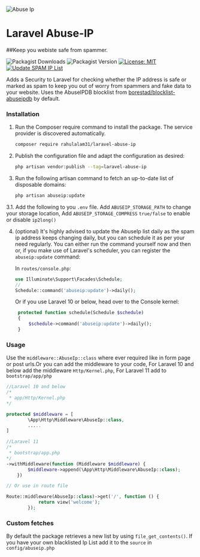 ![Abuse Ip](https://github.com/user-attachments/assets/ff47c6b4-297f-4984-ae5d-1829b61bd4c6)


# Laravel Abuse-IP

##Keep you webiste safe from spammer.

![Packagist Downloads](https://img.shields.io/packagist/dt/rahulalam31/Laravel-Abuse-IP) ![Packagist Version](https://img.shields.io/packagist/v/rahulalam31/Laravel-Abuse-IP) [![License: MIT](https://img.shields.io/badge/License-MPL%202.0-brightgreen.svg)](https://opensource.org/license/mit) [![Update SPAM IP List](https://github.com/rahulalam31/Laravel-Abuse-IP/actions/workflows/update_spamiplist.yml/badge.svg)](https://github.com/rahulalam31/Laravel-Abuse-IP/actions/workflows/update_spamiplist.yml)


Adds a Security to Laravel for checking whether the IP address is safe or marked as spam to keep you out of worry from spammers and fake data to your website. 
Uses the AbuseIPDB blocklist from [borestad/blocklist-abuseipdb](https://github.com/borestad/blocklist-abuseipdb) by default.

### Installation

1. Run the Composer require command to install the package. The service provider is discovered automatically.

    ```bash
    composer require rahulalam31/laravel-abuse-ip 
    ```

2. Publish the configuration file and adapt the configuration as desired:

    ```bash
    php artisan vendor:publish --tag=laravel-abuse-ip
    ```

3. Run the following artisan command to fetch an up-to-date list of disposable domains:
    
    ```bash
    php artisan abuseip:update
    ```

3.1. Add the following to you ```.env``` file.
     Add ```ABUSEIP_STORAGE_PATH``` to change your storage location, 
     Add ```ABUSEIP_STORAGE_COMPRESS``` ```true/false``` to enable or disable ```ip2long()```


4. (optional) It's highly advised to update the AbuseIp list daily as the spam ip address keeps changing daily, but you can schedule it as per your need regularly. You can either run the command yourself now and then or, if you make use of Laravel's scheduler, you can register the `abuseip:update` command: 

   In `routes/console.php`:
    ```php
    use Illuminate\Support\Facades\Schedule;
    // 
    Schedule::command('abuseip:update')->daily();
    ```

    Or if you use Laravel 10 or below, head over to the Console kernel:
   ```php
    protected function schedule(Schedule $schedule)
    {
        $schedule->command('abuseip:update')->daily();
    }
    ```
### Usage

Use the `middleware::AbuseIp::class` where ever required like in form page or post urls.Or you  can add the middleware to your code, For Laravel 10 and below add the middleware `Http/Kernel.php`, For Laravel 11 add to `bootstrap/app/php`

```php
//Laravel 10 and below
/*
 * app/Http/Kernel.php
*/

protected $middleware = [
        \App\Http\Middleware\AbuseIp::class,
        .....
]


```


```php
//Laravel 11
/*
 * bootstrap/app.php
*/
->withMiddleware(function (Middleware $middleware) {
        $middleware->append(\App\Http\Middleware\AbuseIp::class);
    })

```


```php
// Or use in route file

Route::middleware(AbuseIp::class)->get('/', function () {
            return view('welcome');
        });

```

### Custom fetches

By default the package retrieves a new list by using `file_get_contents()`.
If you have your own blacklisted Ip List add it to the `source` in `config/abuseip.php`

